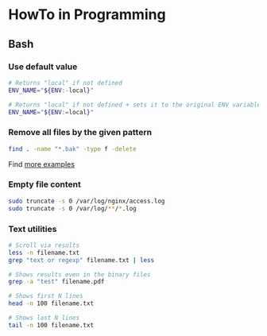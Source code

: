 # HowTo in Programming

## Bash

### Use default value

```sh
# Returns "local" if not defined
ENV_NAME="${ENV:-local}"

# Returns "local" if not defined + sets it to the original ENV variable
ENV_NAME="${ENV:=local}"
```

### Remove all files by the given pattern 

```sh
find . -name "*.bak" -type f -delete
```

Find [more examples](https://linuxhint.com/remove-all-files-with-extension-linux-command-line/)

### Empty file content

```sh
sudo truncate -s 0 /var/log/nginx/access.log
sudo truncate -s 0 /var/log/**/*.log
```

### Text utilities

```sh
# Scroll via results
less -n filename.txt
grep "text or regexp" filename.txt | less

# Shows results even in the binary files
grep -a "test" filename.pdf

# Shows first N lines
head -n 100 filename.txt

# Shows last N lines
tail -n 100 filename.txt
```
